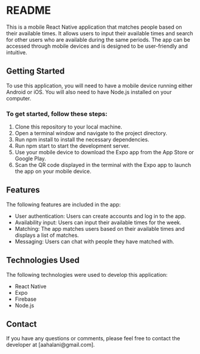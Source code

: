 <h1>README</h1>
This is a mobile React Native application that matches people based on their available times. It allows users to input their available times and search for other users who are available during the same periods. The app can be accessed through mobile devices and is designed to be user-friendly and intuitive.

<h2>Getting Started</h2>
To use this application, you will need to have a mobile device running either Android or iOS. You will also need to have Node.js installed on your computer.

<h3>To get started, follow these steps:</h3>


 <ol>
   <li>Clone this repository to your local machine.</li>
   <li>Open a terminal window and navigate to the project directory.</li>
   <li>Run npm install to install the necessary dependencies.</li>
   <li> Run npm start to start the development server. </li>
   <li> Use your mobile device to download the Expo app from the App Store or Google Play.</li>
   <li>Scan the QR code displayed in the terminal with the Expo app to launch the app on your mobile device.</li>
  </ol>

  <h2>Features</h2>
The following features are included in the app:

<ul>
<li>User authentication: Users can create accounts and log in to the app.</li>
<li>Availability input: Users can input their available times for the week.</li>
<li>Matching: The app matches users based on their available times and displays a list of matches.</li>
<li>Messaging: Users can chat with people they have matched with.</li>
</ul>
<h2>Technologies Used</h2>
The following technologies were used to develop this application:
<ul>
<li>React Native</li>
<li>Expo</li>
<li>Firebase</li>
<li>Node.js</li>
</ul>
<h2>Contact</h2>
If you have any questions or comments, please feel free to contact the developer at [aahalani@gmail.com].
